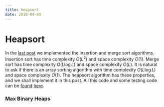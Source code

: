 ```yaml
---
title: heapsort
date: 2018-04-09
---
```



# Heapsort

In the [last post](2018-04-01-insertion-and-merge-sort.html) we implemented the insertion and merge sort algorithms. Insertion sort has time complexity $O(L^2)$ and space complexity $O(1)$. Merge sort has time complexity $O(L \log L)$ and space complexity $O(L)$. It is natural to ask if there is an array sorting algorithm with time complexity $O(L \log L)$ and space complexity $O(1)$. The heapsort algorithm has these properties, and we shall implement it in this post. All this code and some testing code can be [found](../../CALGO/max_binary_heap/max_binary_heap.c) [here](../../CALGO/max_binary_heap/test.c).

### Max Binary Heaps

